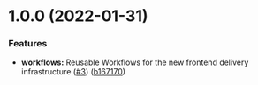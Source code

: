 # 1.0.0 (2022-01-31)


### Features

* **workflows:** Reusable Workflows for the new frontend delivery infrastructure  ([#3](https://github.com/pleo-io/frontend-infrastructure/issues/3)) ([b167170](https://github.com/pleo-io/frontend-infrastructure/commit/b167170c9d09253c1906dd3d8dfcc2ca0b5fb9c7))
